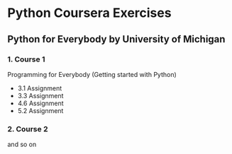# Python Coursera Exercises

## Python for Everybody by University of Michigan

### 1.  Course 1
Programming for Everybody (Getting started with Python)

- 3.1 Assignment
- 3.3 Assignment
- 4.6 Assignment
- 5.2 Assignment


### 2. Course 2
and so on
